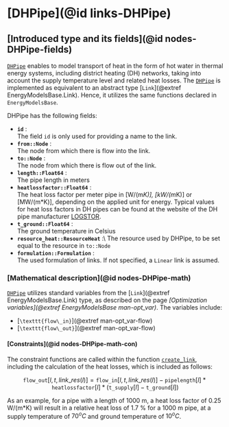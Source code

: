 # [DHPipe](@id links-DHPipe)

## [Introduced type and its fields](@id nodes-DHPipe-fields)

[`DHPipe`](@ref) enables to model transport of heat in the form of hot water in thermal energy systems, including district heating (DH) networks, taking into account the supply temperature level and related heat losses. The [`DHPipe`](@ref) is implemented as equivalent to an abstract type [`Link`](@extref EnergyModelsBase.Link). Hence, it utilizes the same functions declared in `EnergyModelsBase`.

DHPipe has the following fields:
- **`id`** :\
     The field `id` is only used for providing a name to the link.
- **`from::Node`** :\
     The node from which there is flow into the link.
- **`to::Node`** :\
     The node from which there is flow out of the link.
- **`length::Float64`** :\
    The pipe length in meters
- **`heatlossfactor::Float64`** :\
    The heat loss factor per meter pipe in [W/(m*K)], [kW/(m*K)] or [MW/(m*K)], depending on the applied unit for energy. Typical values for heat loss factors in DH pipes can be found at the website of the DH pipe manufacturer [LOGSTOR](https://www.logstor.com/district-heating/logstor-lab/lambda-values). 
- **`t_ground::Float64`** :\
    The ground temperature in Celsius
- **`resource_heat::ResourceHeat`** :\ 
    The resource used by DHPipe, to be set equal to the resource in `to::Node`
- **`formulation::Formulation`** :\
    The used formulation of links. If not specified, a `Linear` link is assumed.


### [Mathematical description](@id nodes-DHPipe-math)

[`DHPipe`](@ref) utilizes standard variables from the [`Link`](@extref EnergyModelsBase.Link) type, as described on the page *[Optimization variables](@extref EnergyModelsBase man-opt_var)*. The variables include:

- [``\texttt{flow\_in}``](@extref man-opt_var-flow)
- [``\texttt{flow\_out}``](@extref man-opt_var-flow)

#### [Constraints](@id nodes-DHPipe-math-con)

The constraint functions are called within the function [`create_link`](@ref), including the calculation of the heat losses, which is included as follows:
  ```math
  \texttt{flow\_out}[l, t, link\_res(l)] = \texttt{flow\_in}[l, t, link\_res(l)] - \texttt{pipelength}[l] * \texttt{heatlossfactor}[l] * (\texttt{t\_supply}[l] - \texttt{t\_ground}[l])
  ```
 As an example, for a pipe with a length of 1000 m, a heat loss factor of 0.25 W/(m*K) will result in a relative heat loss of 1.7 % for a 1000 m pipe, at a supply temperature of $70^oC$ and ground temperature of $10^oC$.

